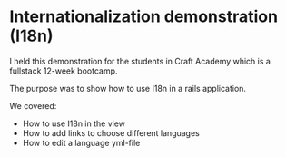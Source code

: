 # Internationalization demonstration (I18n)

I held this demonstration for the students in Craft Academy which is a fullstack 12-week bootcamp.

The purpose was to show how to use I18n in a rails application.

We covered:
  - How to use I18n in the view
  - How to add links to choose different languages
  - How to edit a language yml-file
  

